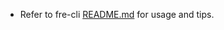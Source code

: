<!--
# **[Tool Group Name]**
_Brief description of tool group's purpose._

* [Tool Group] Supports:
   - _List_
   - _of_
   - _supported_
   - _features_

* **_Any notes/warnings for user_**

The [tool group] fre-cli tools are described below ([Subcommands](#subcommands)) as well as a Guide on the order in which to use them (Guide).


## **Usage (Users)**
-->
* Refer to fre-cli [README.md](https://github.com/NOAA-GFDL/fre-cli/blob/main/README.md) for usage and tips.
  
<!--
* [tool group] package repository located at: _insert permalink_


## Subcommands
- `fre [tool group] [subcommand] [options]`
   - Purpose: _Insert subcommand purpose_
   - Options:
        - `-[short command], --[long command] [name of argument] (required/not required)`
## Guide
### **[Certain type of build/run]:**
```bash
# Short description of subcommand 1
fre [tool group] [subcommand] -[short/long command 1] [argument(s) 1] -[short/long command 2] [argument(s) 2] etc.

# Short description of subcommand 2
fre [tool group] [subcommand] -[short/long command 1] [argument(s) 1] -[short/long command 2] [argument(s) 2] etc.

# Short description of subcommand 3
fre [tool group] [subcommand] -[short/long command 1] [argument(s) 1] -[short/long command 2] [argument(s) 2] etc.

etc.
```
-->

